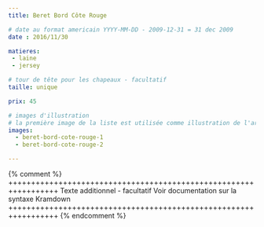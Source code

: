 ```yaml
---
title: Beret Bord Côte Rouge

# date au format americain YYYY-MM-DD - 2009-12-31 = 31 dec 2009
date : 2016/11/30

matieres:
 - laine
 - jersey

# tour de tête pour les chapeaux - facultatif
taille: unique

prix: 45

# images d'illustration
# la première image de la liste est utilisée comme illustration de l'article dans les pages de listing.
images:
  - beret-bord-cote-rouge-1
  - beret-bord-cote-rouge-2

---
```

{% comment %} +++++++++++++++++++++++++++++++++++++++++++++++++++++++++++++++++
              Texte additionnel - facultatif
              Voir documentation sur la syntaxe Kramdown
+++++++++++++++++++++++++++++++++++++++++++++++++++++++++++++++++ {% endcomment %}
